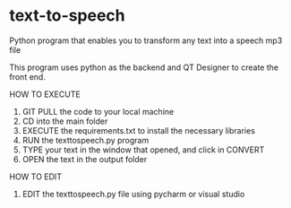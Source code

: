 # text-to-speech
Python program that enables you to transform any text into a speech mp3 file

This program uses python as the backend and QT Designer to create the front end.

HOW TO EXECUTE

1. GIT PULL the code to your local machine
2. CD into the main folder
3. EXECUTE the requirements.txt to install the necessary libraries
4. RUN the texttospeech.py program
5. TYPE your text in the window that opened, and click in CONVERT
6. OPEN the text in the output folder

HOW TO EDIT
1. EDIT the texttospeech.py file using pycharm or visual studio